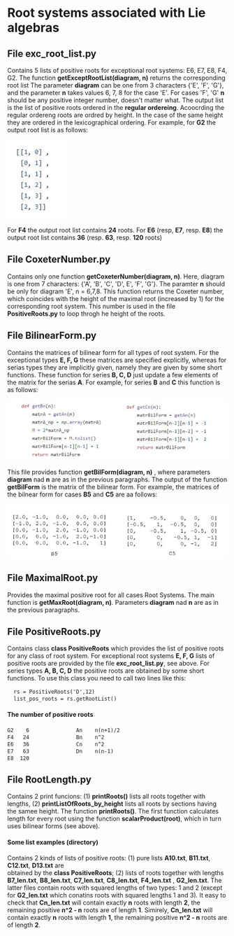 #  Root systems associated with Lie algebras

## File __exc_root_list.py__ 
  Contains 5 lists of positive roots for exceptional root systems:
  E6, E7, E8, F4, G2.  The function __getExceptRootList(diagram, n)__ returns the corresponding root list
  The parameter __diagram__ can be one from 3 characters {'E', 'F', 'G'}, and the parameter __n__ takes values
  6, 7, 8 for the case 'E'.  For cases 'F', 'G' __n__ should be any positive integer number, doesn't matter what.
  The output list is the list of positive roots ordered in the __regular ordereing__. Acoocrding the
  regular ordereng roots are ordred by height. In the case of the same height they are ordered in the lexicographical
  ordering. For example, for **G2** the output root list is as follows:
  
![](imgs/G2_root_list.png)

   For **F4** the output root list contains **24** roots.
   For **E6** (resp, **E7**, resp. **E8**) the output root list contains **36** (resp. **63**, resp. **120** roots)

##  File __CoxeterNumber.py__ 
   Contains only one function __getCoxeterNumber(diagram, n)__.
   Here, diagram is one from 7 characters: {'A', 'B', 'C', 'D', E', 'F', 'G'}.  The paramter __n__ should be only
   for diagram 'E', n = 6,7,8. This function returns  the Coxeter number, which coincides with the height  of the
   maximal root (increased by 1) for the corresponding root system. This number is used in the file
   __PositiveRoots.py__ to loop throgh he height of the roots.

##  File __BilinearForm.py__ 
   Contains the matrices of bilinear form for all types of root system. For the exceptional types
   __E, F, G__  these matrices are specified explicitly, whereas for serias types they are implicitly given, namely they are
   given by some short functions. These function for series __B, C, D__ just update a few elements of the matrix for the
   serias __A__.  For example, for series __B__ and  __C__ this function is as follows:

   ![](imgs/getBn_getCn.jpg)

   This file provides function __getBilForm(diagram, n)__ , where parameters __diagram__ nad __n__ are as in the previous 
   paragraphs. The output of the function __getBilForm__ is the matrix of the bilinear form. For example, the matrices
   of the bilnear form for cases __B5__ and __C5__ are aa follows: 
   
   ![](imgs/matr_B5_C5.JPG)

## File MaximalRoot.py 
   Provides the maximal positive root for all cases Root Systems. The main function is
   __getMaxRoot(diagram, n)__.  Parameters __diagram__ nad __n__ are as in the previous paragraphs.

## File __PositiveRoots.py__  
  Contains class  __class PositiveRoots__ which provides the list of positive roots for any class
  of root system. For exceptional root systems __E, F, G__  lists of positive roots are provided by the file __exc_root_list.py__,
  see above.  For series types __A, B, C, D__ the positive roots are obtained by some short functions. To use this class
  you need to call two lines like this:

      rs = PositiveRoots('D',12)
      list_pos_roots = rs.getRootList()

#### The number of positive roots

    G2    6               An    n(n+1)/2    
    F4   24               Bn    n^2    
    E6   36               Cn    n^2    
    E7   63               Dn    n(n-1)    
    E8  120
     
 ## File RootLength.py 
   Contains 2 print funcions: (1) __printRoots()__ lists all roots together with lengths, (2) __printListOfRoots_by_height__
   lists all roots by sections having the samee height.  The function __printRoots()__.  The first function calculates length
   for every root using the function __scalarProduct(root)__, which in turn uses bilinear forms (see above). 

#### Some list examples (directory)
   Contains 2 kinds of lists of positive roots: (1) pure lists __A10.txt__, __B11.txt__, __C12.txt__, __D13.txt__ are  
   obtained by the __class PositiveRoots__; (2) lists of roots together with lengths __B7_len.txt__, __B8_len.txt__, 
   __C7_len.txt__,  __C8_len.txt__, __F4_len.txt__ , __G2_len.txt__. The latter files contain roots with squared lengths
   of two types: 1 and 2 (except for __G2_len.txt__ which conatins roots with squared lengths 1 and 3).  It easy to check 
   that __Cn_len.txt__ will contain exactly __n__ roots with length __2__, the remaining positive __n^2 - n__ roots are
   of length __1__. Simirely, __Cn_len.txt__ will contain exactly __n__ roots with length __1__,  the remaining positive 
   __n^2 - n__ roots are of length __2__.
  
     


  
  
   
